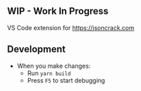 ## WIP - Work In Progress
VS Code extension for https://jsoncrack.com

## Development
- When you make changes:
  - Run `yarn build`
  - Press `F5` to start debugging